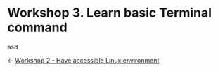# Workshop 3. Learn basic Terminal command

asd

<div class="page-nav"><p class="inner">
    <span class="prev"> 
        ←
        <a href="./setup-linux.html" class="">Workshop 2 - Have accessible Linux environment</a>
    </span> 
    <span class="next">
        <a href="./setup-linux.html" class=""></a>
        <!-- → -->
    </span></p>
</div>
